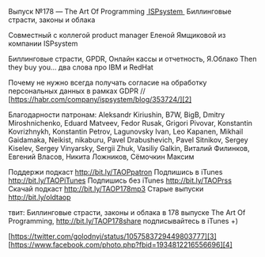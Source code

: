 Выпуск №178 — The Art Of Programming [ ISPsystem ]() Биллинговые страсти, законы и облака

Совместный с коллегой product manager Еленой Ямщиковой из компании ISPsystem 

Биллинговые страсти,
GPDR,
Онлайн кассы и отчетность,
Я.Облако
Then they buy you… два слова про IBM и RedHat

Почему не нужно всегда получать согласие на обработку персональных данных в рамках GDPR // [https://habr.com/company/ispsystem/blog/353724/][2]


Благодарности патронам:
Aleksandr Kiriushin, B7W, BigB, Dmitry Miroshnichenko, Eduard Matveev, Fedor Rusak, Grigori Pivovar, Konstantin Kovrizhnykh, Konstantin Petrov, Lagunovsky Ivan, Leo Kapanen, Mikhail Gaidamaka, Neikist, nikaburu, Pavel Drabushevich, Pavel Sitnikov, Sergey Kiselev, Sergey Vinyarsky, Sergii Zhuk, Vasiliy Galkin, Виталий Филинков, Евгений Власов, Никита Ложников, Сёмочкин Максим

Поддержи подкаст http://bit.ly/TAOPpatron
Подпишись в iTunes http://bit.ly/TAOPiTunes
Подпишись без iTunes http://bit.ly/TAOPrss
Скачай подкаст http://bit.ly/TAOP178mp3
Старые выпуски http://bit.ly/oldtaop

твит: 
Биллинговые страсти, законы и облака в 178 выпуске The Art Of Programming,  http://bit.ly/TAOP178share подписывайтесь в iTunes +) 

[https://twitter.com/golodnyj/status/1057583729449803777][3]
[https://www.facebook.com/photo.php?fbid=1934812216556696][4]

[2]:	https://habr.com/company/ispsystem/blog/353724/
[3]:	https://twitter.com/golodnyj/status/1057583729449803777
[4]:	https://www.facebook.com/photo.php?fbid=1934812216556696